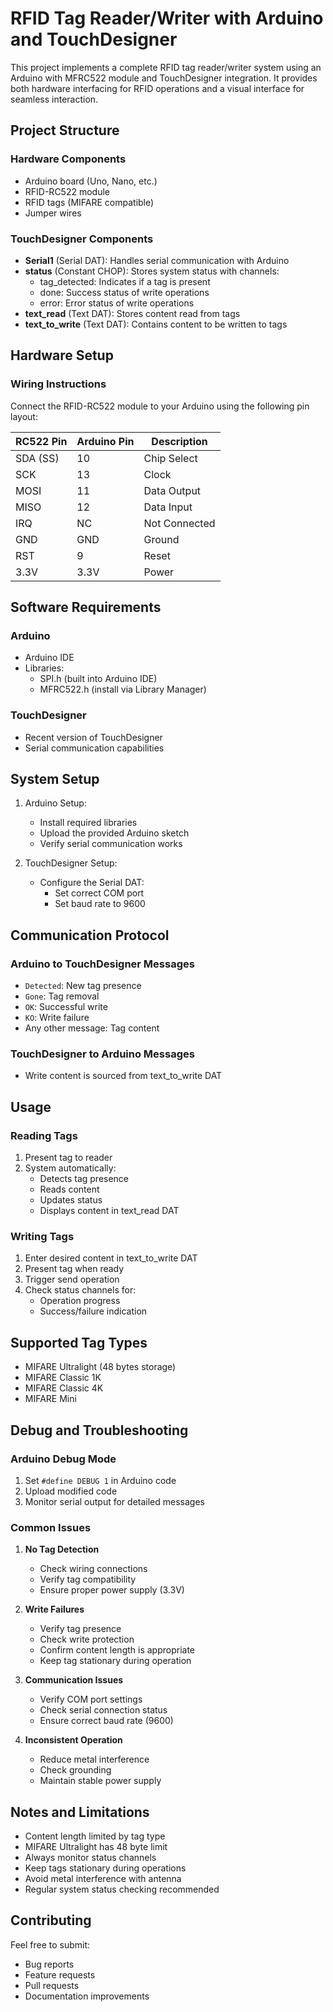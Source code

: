 # RFID Tag Reader/Writer with Arduino and TouchDesigner

This project implements a complete RFID tag reader/writer system using an Arduino with MFRC522 module and TouchDesigner integration. It provides both hardware interfacing for RFID operations and a visual interface for seamless interaction.

## Project Structure

### Hardware Components
- Arduino board (Uno, Nano, etc.)
- RFID-RC522 module
- RFID tags (MIFARE compatible)
- Jumper wires

### TouchDesigner Components
- **Serial1** (Serial DAT): Handles serial communication with Arduino
- **status** (Constant CHOP): Stores system status with channels:
  - tag_detected: Indicates if a tag is present
  - done: Success status of write operations
  - error: Error status of write operations
- **text_read** (Text DAT): Stores content read from tags
- **text_to_write** (Text DAT): Contains content to be written to tags

## Hardware Setup

### Wiring Instructions

Connect the RFID-RC522 module to your Arduino using the following pin layout:

| RC522 Pin | Arduino Pin | Description |
|-----------|-------------|-------------|
| SDA (SS)  | 10         | Chip Select |
| SCK       | 13         | Clock       |
| MOSI      | 11         | Data Output |
| MISO      | 12         | Data Input  |
| IRQ       | NC         | Not Connected|
| GND       | GND        | Ground      |
| RST       | 9          | Reset       |
| 3.3V      | 3.3V       | Power       |

## Software Requirements

### Arduino
- Arduino IDE
- Libraries:
  - SPI.h (built into Arduino IDE)
  - MFRC522.h (install via Library Manager)

### TouchDesigner
- Recent version of TouchDesigner
- Serial communication capabilities

## System Setup

1. Arduino Setup:
   - Install required libraries
   - Upload the provided Arduino sketch
   - Verify serial communication works

2. TouchDesigner Setup:
   - Configure the Serial DAT:
     - Set correct COM port
     - Set baud rate to 9600

## Communication Protocol

### Arduino to TouchDesigner Messages
- `Detected`: New tag presence
- `Gone`: Tag removal
- `OK`: Successful write
- `KO`: Write failure
- Any other message: Tag content

### TouchDesigner to Arduino Messages
- Write content is sourced from text_to_write DAT


## Usage

### Reading Tags
1. Present tag to reader
2. System automatically:
   - Detects tag presence
   - Reads content
   - Updates status
   - Displays content in text_read DAT

### Writing Tags
1. Enter desired content in text_to_write DAT
2. Present tag when ready
3. Trigger send operation
4. Check status channels for:
   - Operation progress
   - Success/failure indication

## Supported Tag Types

- MIFARE Ultralight (48 bytes storage)
- MIFARE Classic 1K
- MIFARE Classic 4K
- MIFARE Mini

## Debug and Troubleshooting

### Arduino Debug Mode
1. Set `#define DEBUG 1` in Arduino code
2. Upload modified code
3. Monitor serial output for detailed messages

### Common Issues

1. **No Tag Detection**
   - Check wiring connections
   - Verify tag compatibility
   - Ensure proper power supply (3.3V)

2. **Write Failures**
   - Verify tag presence
   - Check write protection
   - Confirm content length is appropriate
   - Keep tag stationary during operation

3. **Communication Issues**
   - Verify COM port settings
   - Check serial connection status
   - Ensure correct baud rate (9600)

4. **Inconsistent Operation**
   - Reduce metal interference
   - Check grounding
   - Maintain stable power supply

## Notes and Limitations

- Content length limited by tag type
- MIFARE Ultralight has 48 byte limit
- Always monitor status channels
- Keep tags stationary during operations
- Avoid metal interference with antenna
- Regular system status checking recommended

## Contributing

Feel free to submit:
- Bug reports
- Feature requests
- Pull requests
- Documentation improvements